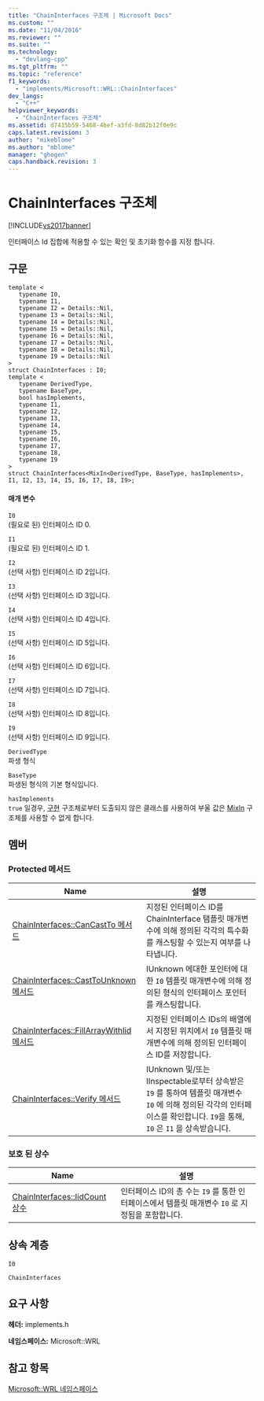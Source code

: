 ```yaml
---
title: "ChainInterfaces 구조체 | Microsoft Docs"
ms.custom: ""
ms.date: "11/04/2016"
ms.reviewer: ""
ms.suite: ""
ms.technology: 
  - "devlang-cpp"
ms.tgt_pltfrm: ""
ms.topic: "reference"
f1_keywords: 
  - "implements/Microsoft::WRL::ChainInterfaces"
dev_langs: 
  - "C++"
helpviewer_keywords: 
  - "ChainInterfaces 구조체"
ms.assetid: d7415b59-5468-4bef-a3fd-8d82b12f0e9c
caps.latest.revision: 3
author: "mikeblome"
ms.author: "mblome"
manager: "ghogen"
caps.handback.revision: 3
---
```

# ChainInterfaces 구조체
[!INCLUDE[vs2017banner](../assembler/inline/includes/vs2017banner.md)]

인터페이스 Id 집합에 적용할 수 있는 확인 및 초기화 함수를 지정 합니다.  
  
## 구문  
  
```  
template <  
   typename I0,  
   typename I1,  
   typename I2 = Details::Nil,  
   typename I3 = Details::Nil,  
   typename I4 = Details::Nil,  
   typename I5 = Details::Nil,  
   typename I6 = Details::Nil,  
   typename I7 = Details::Nil,  
   typename I8 = Details::Nil,  
   typename I9 = Details::Nil  
>  
struct ChainInterfaces : I0;  
template <  
   typename DerivedType,  
   typename BaseType,  
   bool hasImplements,  
   typename I1,  
   typename I2,  
   typename I3,  
   typename I4,  
   typename I5,  
   typename I6,  
   typename I7,  
   typename I8,  
   typename I9  
>  
struct ChainInterfaces<MixIn<DerivedType, BaseType, hasImplements>, I1, I2, I3, I4, I5, I6, I7, I8, I9>;  
```  
  
#### 매개 변수  
 `I0`  
 \(필요로 된\) 인터페이스 ID 0.  
  
 `I1`  
 \(필요로 된\) 인터페이스 ID 1.  
  
 `I2`  
 \(선택 사항\) 인터페이스 ID 2입니다.  
  
 `I3`  
 \(선택 사항\) 인터페이스 ID 3입니다.  
  
 `I4`  
 \(선택 사항\) 인터페이스 ID 4입니다.  
  
 `I5`  
 \(선택 사항\) 인터페이스 ID 5입니다.  
  
 `I6`  
 \(선택 사항\) 인터페이스 ID 6입니다.  
  
 `I7`  
 \(선택 사항\) 인터페이스 ID 7입니다.  
  
 `I8`  
 \(선택 사항\) 인터페이스 ID 8입니다.  
  
 `I9`  
 \(선택 사항\) 인터페이스 ID 9입니다.  
  
 `DerivedType`  
 파생 형식  
  
 `BaseType`  
 파생된 형식의 기본 형식입니다.  
  
 `hasImplements`  
 `true` 일경우, [구현](../windows/implements-structure.md) 구조체로부터 도출되지 않은 클래스를 사용하여 부울 값은 [Mixln](../windows/mixin-structure.md) 구조체를 사용할 수 없게 합니다.  
  
## 멤버  
  
### Protected 메서드  
  
|Name|설명|  
|----------|--------|  
|[ChainInterfaces::CanCastTo 메서드](../windows/chaininterfaces-cancastto-method.md)|지정된 인터페이스 ID를 ChainInterface 탬플릿 매개변수에 의해 정의된 각각의 특수화를 캐스팅할 수 있는지 여부를 나타냅니다.|  
|[ChainInterfaces::CastToUnknown 메서드](../windows/chaininterfaces-casttounknown-method.md)|IUnknown 에대한 포인터에 대한 `I0` 템플릿 매개변수에 의해 정의된 형식의 인터페이스 포인터를 캐스팅합니다.|  
|[ChainInterfaces::FillArrayWithIid 메서드](../windows/chaininterfaces-fillarraywithiid-method.md)|지정된 인터페이스 IDs의 배열에서 지정된 위치에서 `I0` 템플릿 매개변수에 의해 정의된 인터페이스 ID를 저장합니다.|  
|[ChainInterfaces::Verify 메서드](../windows/chaininterfaces-verify-method.md)|IUnknown 및\/또는 IInspectable로부터 상속받은 `I9` 를 통하여 템플릿 매개변수 `I0` 에 의해 정의된 각각의 인터페이스를 확인합니다. `I9`을 통해, `I0` 은 `I1` 을 상속받습니다.|  
  
### 보호 된 상수  
  
|Name|설명|  
|----------|--------|  
|[ChainInterfaces::IidCount 상수](../windows/chaininterfaces-iidcount-constant.md)|인터페이스 ID의 총 수는 `I9` 를 통한 인터페이스에서 템플릿 매개변수 `I0` 로 지정됨을 포함합니다.|  
  
## 상속 계층  
 `I0`  
  
 `ChainInterfaces`  
  
## 요구 사항  
 **헤더:** implements.h  
  
 **네임스페이스:** Microsoft::WRL  
  
## 참고 항목  
 [Microsoft::WRL 네임스페이스](../windows/microsoft-wrl-namespace.md)